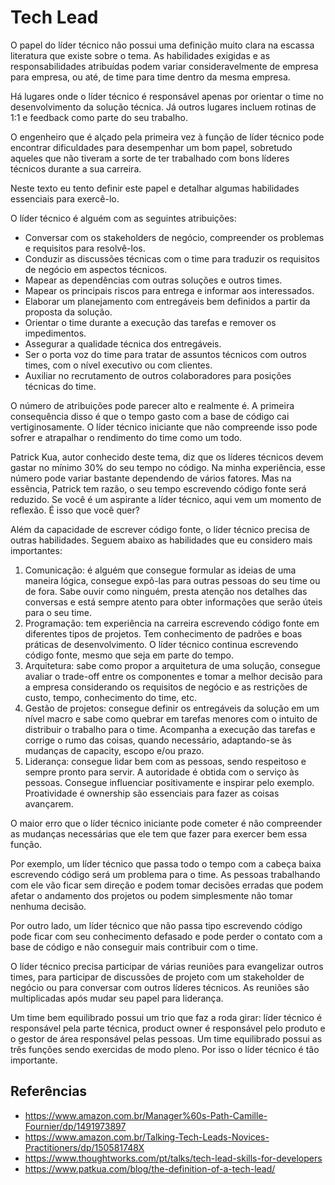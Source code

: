 # Tech Lead

O papel do líder técnico não possui uma definição muito clara na escassa literatura que existe sobre o tema. As habilidades exigidas e as responsabilidades atribuídas podem variar consideravelmente de empresa para empresa, ou até, de time para time dentro da mesma empresa.

Há lugares onde o líder técnico é responsável apenas por orientar o time no desenvolvimento da solução técnica. Já outros lugares incluem rotinas de 1:1 e feedback como parte do seu trabalho. 

O engenheiro que é alçado pela primeira vez à função de líder técnico pode encontrar dificuldades para desempenhar um bom papel, sobretudo aqueles que não tiveram a sorte de ter trabalhado com bons líderes técnicos durante a sua carreira.

Neste texto eu tento definir este papel e detalhar algumas habilidades essenciais para exercê-lo.

O líder técnico é alguém com as seguintes atribuições:

- Conversar com os stakeholders de negócio, compreender os problemas e requisitos para resolvê-los. 
- Conduzir as discussões técnicas com o time para traduzir os requisitos de negócio  em aspectos técnicos. 
- Mapear as dependências com outras soluções e outros times. 
- Mapear os principais riscos para entrega e informar aos interessados. 
- Elaborar um planejamento com entregáveis bem definidos a partir da proposta da solução. 
- Orientar o time durante a execução das tarefas e remover os impedimentos. 
- Assegurar a qualidade técnica dos entregáveis. 
- Ser o porta voz do time para tratar de assuntos técnicos com outros times, com o nível executivo ou com clientes.
- Auxiliar no recrutamento de outros colaboradores para posições técnicas do time. 

O número de atribuições pode parecer alto e realmente é. A primeira consequência disso é que o tempo gasto com a base de código cai vertiginosamente. O líder técnico iniciante que não compreende isso pode sofrer e atrapalhar o rendimento do time como um todo. 

Patrick Kua, autor conhecido deste tema, diz que os líderes técnicos devem gastar no mínimo 30% do seu tempo no código. Na minha experiência, esse número pode variar bastante dependendo de vários fatores. Mas na essência, Patrick tem razão, o seu tempo escrevendo código fonte será reduzido. Se você é um aspirante a líder técnico, aqui vem um momento de reflexão. É isso que você quer?

Além da capacidade de escrever código fonte, o líder técnico precisa de outras habilidades. Seguem abaixo as habilidades que eu considero mais importantes:

1. Comunicação: é alguém que consegue formular as ideias de uma maneira lógica, consegue expô-las para outras pessoas do seu time ou de fora. Sabe ouvir como ninguém, presta atenção nos detalhes das conversas e está sempre atento para obter informações que serão úteis para o seu time.
2. Programação: tem experiência na carreira escrevendo código fonte em diferentes tipos de projetos. Tem conhecimento de padrões e boas práticas de desenvolvimento. O líder técnico continua escrevendo código fonte, mesmo que seja em parte do tempo.
3. Arquitetura: sabe como propor a arquitetura de uma solução, consegue avaliar o trade-off entre os componentes e tomar a melhor decisão para a empresa considerando os requisitos de negócio e as restrições de custo, tempo, conhecimento do time, etc.
4. Gestão de projetos: consegue definir os entregáveis da solução em um nível macro e sabe como quebrar em tarefas menores com o intuito de distribuir o trabalho para o time. Acompanha a execução das tarefas e corrige o rumo das coisas, quando necessário, adaptando-se às mudanças de capacity, escopo e/ou prazo.
5. Liderança: consegue lidar bem com as pessoas, sendo respeitoso e sempre pronto para servir. A autoridade é obtida com o serviço às pessoas. Consegue influenciar positivamente e inspirar pelo exemplo. Proatividade é ownership são essenciais para fazer as coisas avançarem.

O maior erro que o líder técnico iniciante pode cometer é não compreender as mudanças necessárias que ele tem que fazer para exercer bem essa função.

Por exemplo, um líder técnico que passa todo o tempo com a cabeça baixa escrevendo código será um problema para o time. As pessoas trabalhando com ele vão ficar sem direção e podem tomar decisões erradas que podem afetar o andamento dos projetos ou podem simplesmente não tomar nenhuma decisão. 

Por outro lado, um líder técnico que não passa tipo escrevendo código pode ficar com seu conhecimento defasado e pode perder o contato com a base de código e não conseguir mais contribuir com o time. 

O líder técnico precisa participar de várias reuniões para evangelizar outros times, para participar de discussões de projeto com um stakeholder de negócio ou para conversar com outros líderes técnicos. As reuniões são multiplicadas após mudar seu papel para liderança.

Um time bem equilibrado possui um trio que faz a roda girar: líder técnico é responsável pela parte técnica, product owner é responsável pelo produto e o gestor de área responsável pelas pessoas. Um time equilibrado possui as três funções sendo exercidas de modo pleno. Por isso o líder técnico é tão importante.

## Referências

- https://www.amazon.com.br/Manager%60s-Path-Camille-Fournier/dp/1491973897
- https://www.amazon.com.br/Talking-Tech-Leads-Novices-Practitioners/dp/150581748X
- https://www.thoughtworks.com/pt/talks/tech-lead-skills-for-developers
- https://www.patkua.com/blog/the-definition-of-a-tech-lead/
